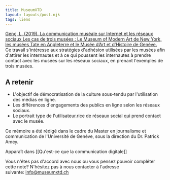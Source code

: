 ```yaml
---
title: MuseumXTD
layout: layouts/post.njk
tags: liens
---
```

[Genç, L. (2019). La communication muséale sur Internet et les réseaux sociaux Les cas de trois musées : Le Museum of Modern Art de New York, les musées Tate en Angleterre et le Musée d’Art et d’Histoire de Genève.](https://archive-ouverte.unige.ch/authors/view/122548)   
Ce travail s'intéresse aux stratégies d'adhésion utilisées par les musées afin d'attirer les internautes et à ce qui poussent les internautes à prendre contact avec les musées sur les réseaux sociaux, en prenant l'exemples de trois musées. 


## A retenir
- L'objectif de démocratisation de la culture sous-tendu par l'utilisation des médias en ligne. 
- Les différences d'engagements des publics en ligne selon les réseaux sociaux. 
- Le portrait type de l'utilisateur.rice de réseaux social qui prend contact avec le musée.  
  
Ce mémoire a été rédigé dans le cadre du Master en journalisme et communication de l'Université de Genève, sous la direction du Dr. Patrick Amey. 


Apparaît dans [[Qu'est-ce que la communication digitale]]

Vous n'êtes pas d'accord avec nous ou vous pensez pouvoir compléter cette note? N'hésitez pas à nous contacter à l'adresse suivante: [info@museumxtd.ch](mailto:info@museumxtd.ch)